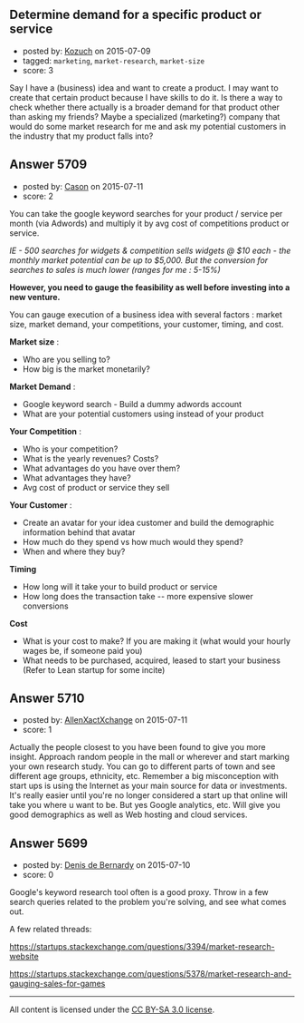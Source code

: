 ## Determine demand for a specific product or service

- posted by: [Kozuch](https://stackexchange.com/users/948815/kozuch) on 2015-07-09
- tagged: `marketing`, `market-research`, `market-size`
- score: 3

Say I have a (business) idea and want to create a product. I may want to create that certain product because I have skills to do it. Is there a way to check whether there actually is a broader demand for that product other than asking my friends? Maybe a specialized (marketing?) company that would do some market research for me and ask my potential customers in the industry that my product falls into?


## Answer 5709

- posted by: [Cason](https://stackexchange.com/users/1232345/cason) on 2015-07-11
- score: 2

You can take the google keyword searches for your product / service per month (via Adwords) and multiply it by avg cost of competitions product or service. 

*IE - 500 searches for widgets & competition sells widgets @ $10 each - the monthly market potential can be up to $5,000.  But the conversion for searches to sales is much lower (ranges for me : 5-15%)*

**However, you need to gauge the feasibility as well before investing into a new venture.**

You can gauge execution of a business idea with several factors : market size, market demand, your competitions, your customer, timing, and cost.

**Market size** : 

 - Who are you selling to? 
 - How big is the market monetarily?

**Market Demand** : 

 - Google keyword search - Build a dummy adwords account
 - What are your potential customers using instead of your product

**Your Competition** :

 - Who is your competition?
 - What is the yearly revenues? Costs?
 - What advantages do you have over them?
 - What advantages they have?
 - Avg cost of product or service they sell

**Your Customer** :

 - Create an avatar for your idea customer and build the demographic information behind that avatar
 - How much do they spend vs how much would they spend?
 - When and where they buy?

**Timing**

 - How long will it take your to build product or service
 - How long does the transaction take -- more expensive slower conversions

**Cost**

 - What is your cost to make? If you are making it (what would your hourly wages be, if someone paid you)
 - What needs to be purchased, acquired, leased to start your business (Refer to Lean startup for some incite)





## Answer 5710

- posted by: [AllenXactXchange](https://stackexchange.com/users/6572620/allenxactxchange) on 2015-07-11
- score: 1

Actually the people closest to you have been found to give you more insight. Approach random people in the mall or wherever and start marking your own research study. You can go to different parts of town and see different age groups, ethnicity, etc. Remember a big misconception with start ups is using the Internet as your main source for data or investments. It's really easier until you're no longer considered a start up that online will take you where u want to be. But yes Google analytics, etc. Will give you good demographics as well as Web hosting and cloud services.


## Answer 5699

- posted by: [Denis de Bernardy](https://stackexchange.com/users/182468/denis-de-bernardy) on 2015-07-10
- score: 0

Google's keyword research tool often is a good proxy. Throw in a few search queries related to the problem you're solving, and see what comes out.

A few related threads:

https://startups.stackexchange.com/questions/3394/market-research-website

https://startups.stackexchange.com/questions/5378/market-research-and-gauging-sales-for-games



---

All content is licensed under the [CC BY-SA 3.0 license](https://creativecommons.org/licenses/by-sa/3.0/).

